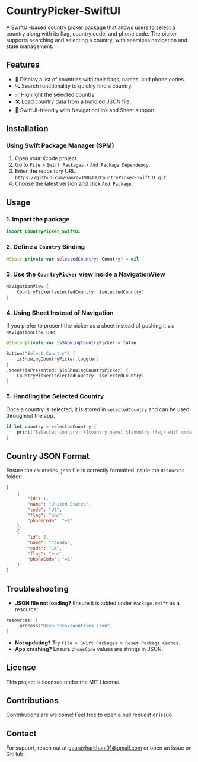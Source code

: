 # CountryPicker-SwiftUI

A SwiftUI-based country picker package that allows users to select a country along with its flag, country code, and phone code. The picker supports searching and selecting a country, with seamless navigation and state management.

## Features
- 📌 Display a list of countries with their flags, names, and phone codes.
- 🔍 Search functionality to quickly find a country.
- ✅ Highlight the selected country.
- 🛠 Load country data from a bundled JSON file.
- 📱 SwiftUI-friendly with NavigationLink and Sheet support.

## Installation

### Using Swift Package Manager (SPM)
1. Open your Xcode project.
2. Go to `File` > `Swift Packages` > `Add Package Dependency`.
3. Enter the repository URL: `https://github.com/Gaurav190401/CountryPicker-SwiftUI.git`.
4. Choose the latest version and click `Add Package`.

## Usage

### 1. Import the package
```swift
import CountryPicker_SwiftUI
```

### 2. Define a `Country` Binding
```swift
@State private var selectedCountry: Country? = nil
```

### 3. Use the `CountryPicker` view inside a NavigationView
```swift
NavigationView {
    CountryPicker(selectedCountry: $selectedCountry)
}
```

### 4. Using Sheet Instead of Navigation
If you prefer to present the picker as a sheet instead of pushing it via `NavigationLink`, use:
```swift
@State private var isShowingCountryPicker = false

Button("Select Country") {
    isShowingCountryPicker.toggle()
}
.sheet(isPresented: $isShowingCountryPicker) {
    CountryPicker(selectedCountry: $selectedCountry)
}
```

### 5. Handling the Selected Country
Once a country is selected, it is stored in `selectedCountry` and can be used throughout the app.
```swift
if let country = selectedCountry {
    print("Selected country: \(country.name) \(country.flag) with code \(country.phoneCode)")
}
```

## Country JSON Format
Ensure the `countries.json` file is correctly formatted inside the `Resources` folder:
```json
[
    {
        "id": 1,
        "name": "United States",
        "code": "US",
        "flag": "🇺🇸",
        "phoneCode": "+1"
    },
    {
        "id": 2,
        "name": "Canada",
        "code": "CA",
        "flag": "🇨🇦",
        "phoneCode": "+1"
    }
]
```

## Troubleshooting
- **JSON file not loading?** Ensure it is added under `Package.swift` as a resource:
```swift
resources: [
    .process("Resources/countries.json")
]
```
- **Not updating?** Try `File > Swift Packages > Reset Package Caches`.
- **App crashing?** Ensure `phoneCode` values are strings in JSON.

## License
This project is licensed under the MIT License.

## Contributions
Contributions are welcome! Feel free to open a pull request or issue.

## Contact
For support, reach out at gauravharkhani01@gmail.com or open an issue on GitHub.

